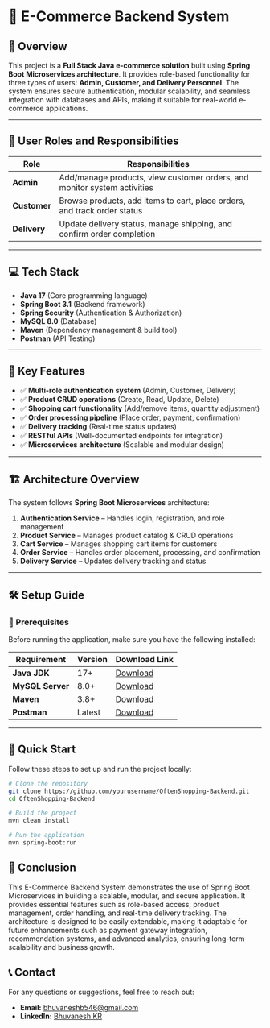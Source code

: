 # 🛒 E-Commerce Backend System

## 🚀 Overview
This project is a **Full Stack Java e-commerce solution** built using **Spring Boot Microservices architecture**. It provides role-based functionality for three types of users: **Admin, Customer, and Delivery Personnel**. The system ensures secure authentication, modular scalability, and seamless integration with databases and APIs, making it suitable for real-world e-commerce applications.

---

## 👥 User Roles and Responsibilities  
| Role            | Responsibilities                                                                 |
|-----------------|---------------------------------------------------------------------------------|
| **Admin**       | Add/manage products, view customer orders, and monitor system activities        |
| **Customer**    | Browse products, add items to cart, place orders, and track order status        |
| **Delivery**    | Update delivery status, manage shipping, and confirm order completion           |

---

## 💻 Tech Stack  
- **Java 17** (Core programming language)  
- **Spring Boot 3.1** (Backend framework)  
- **Spring Security** (Authentication & Authorization)  
- **MySQL 8.0** (Database)  
- **Maven** (Dependency management & build tool)  
- **Postman** (API Testing)  

---

## 🔑 Key Features  
- ✅ **Multi-role authentication system** (Admin, Customer, Delivery)  
- ✅ **Product CRUD operations** (Create, Read, Update, Delete)  
- ✅ **Shopping cart functionality** (Add/remove items, quantity adjustment)  
- ✅ **Order processing pipeline** (Place order, payment, confirmation)  
- ✅ **Delivery tracking** (Real-time status updates)  
- ✅ **RESTful APIs** (Well-documented endpoints for integration)  
- ✅ **Microservices architecture** (Scalable and modular design)  

---

## 🏗️ Architecture Overview  
The system follows **Spring Boot Microservices** architecture:  
1. **Authentication Service** – Handles login, registration, and role management  
2. **Product Service** – Manages product catalog & CRUD operations  
3. **Cart Service** – Manages shopping cart items for customers  
4. **Order Service** – Handles order placement, processing, and confirmation  
5. **Delivery Service** – Updates delivery tracking and status  

---

## 🛠 Setup Guide  

### 🔧 Prerequisites  
Before running the application, make sure you have the following installed:  

| Requirement      | Version | Download Link                                                                 |
|------------------|---------|-------------------------------------------------------------------------------|
| **Java JDK**     | 17+     | [Download](https://www.oracle.com/java/technologies/javase/jdk17-archive-downloads.html) |
| **MySQL Server** | 8.0+    | [Download](https://dev.mysql.com/downloads/mysql/)                            |
| **Maven**        | 3.8+    | [Download](https://maven.apache.org/download.cgi)                             |
| **Postman**      | Latest  | [Download](https://www.postman.com/downloads/)                                |

---

## 🚀 Quick Start  
Follow these steps to set up and run the project locally:  

```bash
# Clone the repository
git clone https://github.com/yourusername/OftenShopping-Backend.git
cd OftenShopping-Backend

# Build the project
mvn clean install

# Run the application
mvn spring-boot:run
```


## 🎯 Conclusion
This E-Commerce Backend System demonstrates the use of Spring Boot Microservices in building a scalable, modular, and secure application. It provides essential features such as role-based access, product management, order handling, and real-time delivery tracking. The architecture is designed to be easily extendable, making it adaptable for future enhancements such as payment gateway integration, recommendation systems, and advanced analytics, ensuring long-term scalability and business growth.

## 📞 Contact  
For any questions or suggestions, feel free to reach out:  

- **Email:** bhuvaneshb546@gmail.com
- **LinkedIn:** [Bhuvanesh KR](https://www.linkedin.com/in/bhuvanesh-kr/)  
